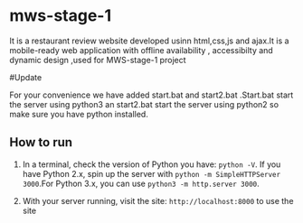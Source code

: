# mws-stage-1
It is a restaurant review website developed usinn html,css,js and ajax.It is a mobile-ready web application with offline availability , accessibilty and dynamic design ,used for MWS-stage-1 project

#Update

For your convenience we have added start.bat and start2.bat .Start.bat start the server using python3 an start2.bat start the server using python2 so make sure you have python installed.

## How to run

1. In a terminal, check the version of Python you have: `python -V`. If you have Python 2.x, spin up the server with `python -m SimpleHTTPServer 3000`.For Python 3.x, you can use `python3 -m http.server 3000`.

2. With your server running, visit the site: `http://localhost:8000` to use the site

